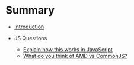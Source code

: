 # Summary

* [Introduction](README.md)


* JS Questions
  * [Explain how this works in JavaScript](js/this.md)
  * [What do you think of AMD vs CommonJS?](js/AMDvsCommonJS.md)
